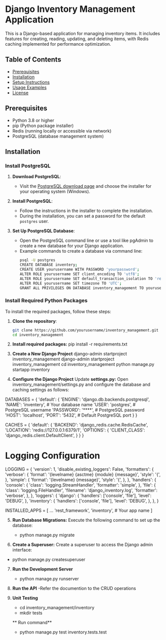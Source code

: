 # Django Inventory Management Application

This is a Django-based application for managing inventory items. It includes features for creating, reading, updating, and deleting items, with Redis caching implemented for performance optimization.

## Table of Contents

- [Prerequisites](#prerequisites)
- [Installation](#installation)
- [Setup Instructions](#setup-instructions)
- [Usage Examples](#usage-examples)
- [License](#license)

## Prerequisites

- Python 3.8 or higher
- pip (Python package installer)
- Redis (running locally or accessible via network)
- PostgreSQL (database management system)

## Installation

### Install PostgreSQL

1. **Download PostgreSQL**:
   - Visit the [PostgreSQL download page](https://www.postgresql.org/download/) and choose the installer for your operating system (Windows).

2. **Install PostgreSQL**:
   - Follow the instructions in the installer to complete the installation.
   - During the installation, you can set a password for the default `postgres` user.

3. **Set Up PostgreSQL Database**:
   - Open the PostgreSQL command line or use a tool like pgAdmin to create a new database for your Django application.
   - Example commands to create a database via command line:
     ```bash
     psql -U postgres
     CREATE DATABASE inventery;
     CREATE USER yourusername WITH PASSWORD 'yourpassword';
     ALTER ROLE yourusername SET client_encoding TO 'utf8';
     ALTER ROLE yourusername SET default_transaction_isolation TO 'read committed';
     ALTER ROLE yourusername SET timezone TO 'UTC';
     GRANT ALL PRIVILEGES ON DATABASE inventory_management TO yourusername;
     ```


### Install Required Python Packages

To install the required packages, follow these steps:

1. **Clone the repository**:
   ```bash
   git clone https://github.com/yourusername/inventory_management.git
   cd inventory_management


2. **Install required packages:**
   pip install -r requirements.txt

3. **Create a New Django Project**
   django-admin startproject inventory_management
  django-admin startproject inventory_management
  cd inventory_management
  python manage.py startapp inventory

 4. **Configure the Django Project**
Update **settings.py:** Open inventory_management/settings.py and configure the database and caching settings as follows:

DATABASES = {
    'default': {
        'ENGINE': 'django.db.backends.postgresql',
        'NAME': 'inventery',  # Your database name
        'USER': 'postgres',    # PostgreSQL username
        'PASSWORD': '****',    # PostgreSQL password
        'HOST': 'localhost',
        'PORT': '5432',        # Default PostgreSQL port
    }
}

CACHES = {
    'default': {
        'BACKEND': 'django_redis.cache.RedisCache',
        'LOCATION': 'redis://127.0.0.1:6379/1',
        'OPTIONS': {
            'CLIENT_CLASS': 'django_redis.client.DefaultClient',
        }
    }
}
 # Logging Configuration
   LOGGING = {
       'version': 1,
       'disable_existing_loggers': False,
       'formatters': {
           'verbose': {
               'format': '{levelname} {asctme} {module} {message}',
               'style': '{',
           },
           'simple': {
               'format': '{levelname} {message}',
               'style': '{',
           },
       },
       'handlers': {
           'console': {
               'class': 'logging.StreamHandler',
               'formatter': 'simple',
           },
           'file': {
               'class': 'logging.FileHandler',
               'filename': 'django_inventory.log',
               'formatter': 'verbose',
           },
       },
       'loggers': {
           'django': {
               'handlers': ['console', 'file'],
               'level': 'DEBUG',
           },
           'inventory': {
               'handlers': ['console', 'file'],
               'level': 'DEBUG',
           },
       },
   }

INSTALLED_APPS = [
    ...
    'rest_framework',
    'inventory',  # Your app name
]

5. **Run Database Migrations:**
    Execute the following command to set up the database:
   - python manage.py migrate
     
6. **Create a Superuser:**
Create a superuser to access the Django admin interface:
- python manage.py createsuperuser

7. **Run the Development Server**
   - python manage.py runserver

8. **Run the API**
   -Refer the documention to the CRUD operations
   
9.  **Unit Testing**
    - cd inventory_management/inventory
    - mkdir tests
      
     ** Run command**
    - python manage.py test inventory.tests.test
      

